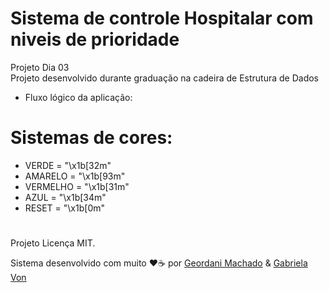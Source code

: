  # Sistema de controle Hospitalar com niveis de prioridade
Projeto Dia 03 <br/>
Projeto desenvolvido durante graduação na cadeira de Estrutura de Dados


 - Fluxo lógico da aplicação:
   <br/> 
   

# Sistemas de cores:
 - VERDE = "\x1b[32m"
 - AMARELO = "\x1b[93m"
 - VERMELHO = "\x1b[31m"
 - AZUL = "\x1b[34m"
 - RESET = "\x1b[0m"
#

Projeto Licença MIT.   

Sistema desenvolvido com muito ❤️☕ por [Geordani Machado](https://github.com/Geordani-Machado) & [Gabriela Von](https://github.com/G4bizinha)